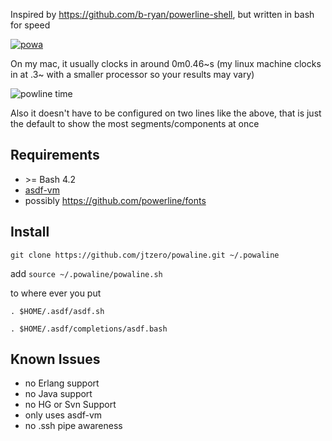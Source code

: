 Inspired by https://github.com/b-ryan/powerline-shell, but written in bash for speed

[![powa](https://ih1.redbubble.net/image.264523058.2514/sticker,375x360-bg,ffffff.u2.png)](https://www.redbubble.com/people/topgearbox/works/9962514-top-gear-jeremy-clarkson-power?carousel_pos=1&p=sticker&ref=work_carousel_work_recommendation&ref_id=10462796)

On my mac, it usually clocks in around 0m0.46\~s (my linux machine clocks in at .3\~ with a smaller processor so your results may vary)

![powline time](https://i.imgur.com/TGHN58h.png)

Also it doesn't have to be configured on two lines like the above, that is just the default to show the most segments/components at once

## Requirements
* &gt;= Bash 4.2
* [asdf-vm](https://github.com/asdf-vm)
* possibly https://github.com/powerline/fonts
 
## Install

`git clone https://github.com/jtzero/powaline.git ~/.powaline`

add `source ~/.powaline/powaline.sh`

to where ever you put
```
. $HOME/.asdf/asdf.sh

. $HOME/.asdf/completions/asdf.bash
```
## Known Issues
* no Erlang support
* no Java support
* no HG or Svn Support
* only uses asdf-vm
* no .ssh pipe  awareness
